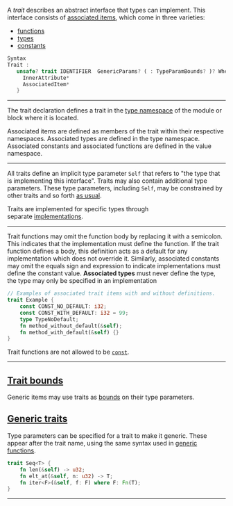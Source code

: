 A *trait* describes an abstract interface that types can implement. This interface consists of [associated items](https://doc.rust-lang.org/reference/items/associated-items.html), which come in three varieties:

-   [functions](https://doc.rust-lang.org/reference/items/associated-items.html#associated-functions-and-methods)
-   [types](https://doc.rust-lang.org/reference/items/associated-items.html#associated-types)
-   [constants](https://doc.rust-lang.org/reference/items/associated-items.html#associated-constants)

```rust
Syntax
Trait :
   unsafe? trait IDENTIFIER  GenericParams? ( : TypeParamBounds? )? WhereClause? {
     InnerAttribute*
     AssociatedItem*
   }
```

------------------------------
The trait declaration defines a trait in the [type namespace](https://doc.rust-lang.org/reference/names/namespaces.html) of the module or block where it is located.

Associated items are defined as members of the trait within their respective namespaces. Associated types are defined in the type namespace. Associated constants and associated functions are defined in the value namespace.


------------------------------


All traits define an implicit type parameter `Self` that refers to "the type that is implementing this interface". Traits may also contain additional type parameters. These type parameters, including `Self`, may be constrained by other traits and so forth [as usual](https://doc.rust-lang.org/reference/items/generics.html).

Traits are implemented for specific types through separate [implementations](https://doc.rust-lang.org/reference/items/implementations.html).

------------------------------
Trait functions may omit the function body by replacing it with a semicolon. This indicates that the implementation must define the function. If the trait function defines a body, this definition acts as a default for any implementation which does not override it. Similarly, associated constants may omit the equals sign and expression to indicate implementations must define the constant value. **Associated types** must never define the type, the type may only be specified in an implementation

```rust
// Examples of associated trait items with and without definitions.
trait Example {
    const CONST_NO_DEFAULT: i32;
    const CONST_WITH_DEFAULT: i32 = 99;
    type TypeNoDefault;
    fn method_without_default(&self);
    fn method_with_default(&self) {}
}
``` 
Trait functions are not allowed to be [`const`](https://doc.rust-lang.org/reference/items/functions.html#const-functions).


------------------------------

[Trait bounds](https://doc.rust-lang.org/reference/items/traits.html#trait-bounds)
----------------------------------------------------------------------------------

Generic items may use traits as [bounds](https://doc.rust-lang.org/reference/trait-bounds.html) on their type parameters.



[Generic traits](https://doc.rust-lang.org/reference/items/traits.html#generic-traits)
--------------------------------------------------------------------------------------

Type parameters can be specified for a trait to make it generic. These appear after the trait name, using the same syntax used in [generic functions](https://doc.rust-lang.org/reference/items/functions.html#generic-functions).



```rust
trait Seq<T> {
    fn len(&self) -> u32;
    fn elt_at(&self, n: u32) -> T;
    fn iter<F>(&self, f: F) where F: Fn(T);
}


``` 

------------------------------
